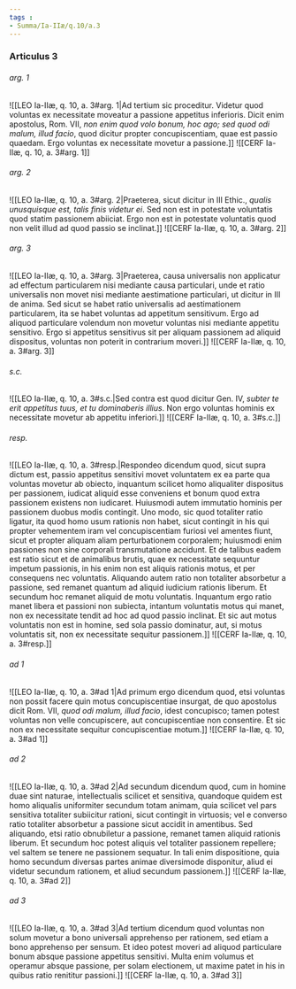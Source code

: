 ```yaml
---
tags : 
- Summa/Ia-IIæ/q.10/a.3
---
```


### Articulus 3

###### arg. 1
![[LEO Ia-IIæ, q. 10, a. 3#arg. 1|Ad tertium sic proceditur. Videtur quod voluntas ex necessitate moveatur a passione appetitus inferioris. Dicit enim apostolus, Rom. VII, *non enim quod volo bonum, hoc ago; sed quod odi malum, illud facio*, quod dicitur propter concupiscentiam, quae est passio quaedam. Ergo voluntas ex necessitate movetur a passione.]]
![[CERF Ia-IIæ, q. 10, a. 3#arg. 1]]

###### arg. 2
![[LEO Ia-IIæ, q. 10, a. 3#arg. 2|Praeterea, sicut dicitur in III Ethic., *qualis unusquisque est, talis finis videtur ei*. Sed non est in potestate voluntatis quod statim passionem abiiciat. Ergo non est in potestate voluntatis quod non velit illud ad quod passio se inclinat.]]
![[CERF Ia-IIæ, q. 10, a. 3#arg. 2]]

###### arg. 3
![[LEO Ia-IIæ, q. 10, a. 3#arg. 3|Praeterea, causa universalis non applicatur ad effectum particularem nisi mediante causa particulari, unde et ratio universalis non movet nisi mediante aestimatione particulari, ut dicitur in III de anima. Sed sicut se habet ratio universalis ad aestimationem particularem, ita se habet voluntas ad appetitum sensitivum. Ergo ad aliquod particulare volendum non movetur voluntas nisi mediante appetitu sensitivo. Ergo si appetitus sensitivus sit per aliquam passionem ad aliquid dispositus, voluntas non poterit in contrarium moveri.]]
![[CERF Ia-IIæ, q. 10, a. 3#arg. 3]]

###### s.c.
![[LEO Ia-IIæ, q. 10, a. 3#s.c.|Sed contra est quod dicitur Gen. IV, *subter te erit appetitus tuus, et tu dominaberis illius*. Non ergo voluntas hominis ex necessitate movetur ab appetitu inferiori.]]
![[CERF Ia-IIæ, q. 10, a. 3#s.c.]]

###### resp.
![[LEO Ia-IIæ, q. 10, a. 3#resp.|Respondeo dicendum quod, sicut supra dictum est, passio appetitus sensitivi movet voluntatem ex ea parte qua voluntas movetur ab obiecto, inquantum scilicet homo aliqualiter dispositus per passionem, iudicat aliquid esse conveniens et bonum quod extra passionem existens non iudicaret. Huiusmodi autem immutatio hominis per passionem duobus modis contingit. Uno modo, sic quod totaliter ratio ligatur, ita quod homo usum rationis non habet, sicut contingit in his qui propter vehementem iram vel concupiscentiam furiosi vel amentes fiunt, sicut et propter aliquam aliam perturbationem corporalem; huiusmodi enim passiones non sine corporali transmutatione accidunt. Et de talibus eadem est ratio sicut et de animalibus brutis, quae ex necessitate sequuntur impetum passionis, in his enim non est aliquis rationis motus, et per consequens nec voluntatis. Aliquando autem ratio non totaliter absorbetur a passione, sed remanet quantum ad aliquid iudicium rationis liberum. Et secundum hoc remanet aliquid de motu voluntatis. Inquantum ergo ratio manet libera et passioni non subiecta, intantum voluntatis motus qui manet, non ex necessitate tendit ad hoc ad quod passio inclinat. Et sic aut motus voluntatis non est in homine, sed sola passio dominatur, aut, si motus voluntatis sit, non ex necessitate sequitur passionem.]]
![[CERF Ia-IIæ, q. 10, a. 3#resp.]]

###### ad 1
![[LEO Ia-IIæ, q. 10, a. 3#ad 1|Ad primum ergo dicendum quod, etsi voluntas non possit facere quin motus concupiscentiae insurgat, de quo apostolus dicit Rom. VII, *quod odi malum, illud facio*, idest concupisco; tamen potest voluntas non velle concupiscere, aut concupiscentiae non consentire. Et sic non ex necessitate sequitur concupiscentiae motum.]]
![[CERF Ia-IIæ, q. 10, a. 3#ad 1]]

###### ad 2
![[LEO Ia-IIæ, q. 10, a. 3#ad 2|Ad secundum dicendum quod, cum in homine duae sint naturae, intellectualis scilicet et sensitiva, quandoque quidem est homo aliqualis uniformiter secundum totam animam, quia scilicet vel pars sensitiva totaliter subiicitur rationi, sicut contingit in virtuosis; vel e converso ratio totaliter absorbetur a passione sicut accidit in amentibus. Sed aliquando, etsi ratio obnubiletur a passione, remanet tamen aliquid rationis liberum. Et secundum hoc potest aliquis vel totaliter passionem repellere; vel saltem se tenere ne passionem sequatur. In tali enim dispositione, quia homo secundum diversas partes animae diversimode disponitur, aliud ei videtur secundum rationem, et aliud secundum passionem.]]
![[CERF Ia-IIæ, q. 10, a. 3#ad 2]]

###### ad 3
![[LEO Ia-IIæ, q. 10, a. 3#ad 3|Ad tertium dicendum quod voluntas non solum movetur a bono universali apprehenso per rationem, sed etiam a bono apprehenso per sensum. Et ideo potest moveri ad aliquod particulare bonum absque passione appetitus sensitivi. Multa enim volumus et operamur absque passione, per solam electionem, ut maxime patet in his in quibus ratio renititur passioni.]]
![[CERF Ia-IIæ, q. 10, a. 3#ad 3]]

